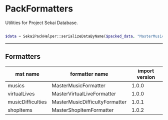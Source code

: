 # PackFormatters

Utilities for Project Sekai Database.

```php

$data = SekaiPackHelper::serializeDataByName($packed_data, "MasterMusicFormatter");
```

---

## Formatters

mst name | formatter name | import version
---------|----------------|---------------
musics | MasterMusicFormatter | 1.0.0
virtualLives | MasterVirtualLiveFormatter | 1.0.0
musicDifficulties | MasterMusicDifficultyFormatter | 1.0.1
shopItems | MasterShopItemFormatter | 1.0.2
